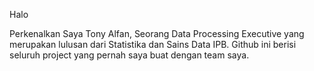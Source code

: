 Halo

Perkenalkan Saya Tony Alfan, Seorang Data Processing Executive yang merupakan lulusan dari Statistika dan Sains Data IPB. Github ini berisi seluruh project yang pernah saya buat dengan team saya.
<!---
jokoGemblonG/jokoGemblonG is a ✨ special ✨ repository because its `README.md` (this file) appears on your GitHub profile.
You can click the Preview link to take a look at your changes.
--->

